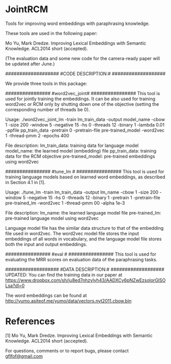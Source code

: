 JointRCM
=======

Tools for improving word embeddings with paraphrasing knowledge.

These tools are used in the following paper:

Mo Yu, Mark Dredze. Improving Lexical Embeddings with Semantic Knowledge. ACL2014 short (accepted).

(The evaluation data and some new code for the camera-ready paper will be updated after June.)

###################
#CODE DESCRIPTION:#
###################

We provide three tools in this package:

################
#word2vec_joint#
################
This tool is used for jointly training the embeddings. It can be also used for training word2vec or RCM only by shutting down one of the objective (setting the corresponding number of threads be 0).

Usage:
./word2vec_joint_lm -train lm_train_data -output model_name -cbow 1 -size 200 -window 5 -negative 15 -hs 0 -threads 12 -binary 1 -lambda 0.01 -ppfile pp_train_data -pretrain 0 -pretrain-file pre-trained_model -word2vec 1 -thread-pmm 2 -epochs 400

File description:
lm_train_data: training data for language model
model_name: the learned model (embedding) file
pp_train_data: training data for the RCM objective
pre-trained_model: pre-trained embeddings using word2vec

################
#tune_lm       #
################
This tool is used for training language models based on learned word embeddings, as described in Section 4.1 in [1].

Usage:
./tune_lm -train lm_train_data -output lm_name -cbow 1 -size 200 -window 5 -negative 15 -hs 0 -threads 12 -binary 1 -pretrain 1 -pretrain-file pre-trained_lm -word2vec 1 -thread-pmm 00 -alpha 1e-3

File description:
lm_name: the learned language model file
pre-trained_lm: pre-trained language model using word2vec

Language model file has the similar data structure to that of the embedding file used in word2vec. The word2vec model file stores the input embeddings of all words in vocabulary, and the language model file stores both the input and output embeddings.

################
#eval          #
################
This tool is used for evaluating the MRR scores on evaluation data of the paraphrasing tasks.

###################
#DATA DESCRIPTION:#
###################
UPDATED:
You can find the training data in our paper at https://www.dropbox.com/sh/ju8ed7nhzylyh43/AADXCy6pNZwEzsolorGlSOLsa?dl=0

The word embeddings can be found at http://yumo.asiteof.me/yumo/data/vectors.nyt2011.cbow.bin

References
=======
[1] Mo Yu, Mark Dredze. Improving Lexical Embeddings with Semantic Knowledge. ACL2014 short (accepted).

For questions, comments or to report bugs, please contact gflfof@gmail.com
